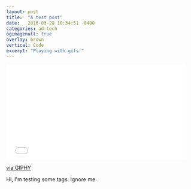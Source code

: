 ```yaml
---
layout: post
title:  "A test post"
date:   2016-03-28 10:34:51 -0400
categories: ad-tech
ogimagenull: true
overlay: brown
vertical: Code
excerpt: "Playing with gifs."
---
```


<iframe src="//giphy.com/embed/9V6V959NjSGdi" width="480" height="252" frameBorder="0" class="giphy-embed" allowFullScreen></iframe><p><a href="http://giphy.com/gifs/rap-poetry-jay-z-9V6V959NjSGdi">via GIPHY</a></p>

Hi, I'm testing some tags. Ignore me.
